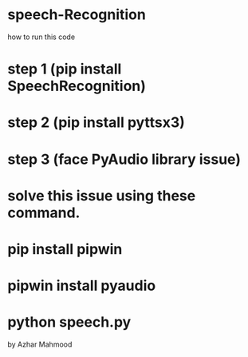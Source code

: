 # speech-Recognition
how to run this code
# step 1 (pip install SpeechRecognition)
# step 2 (pip install pyttsx3)
# step 3 (face PyAudio library issue)
# solve this issue using these command.
# pip install pipwin
# pipwin install pyaudio
# python speech.py
by Azhar Mahmood
